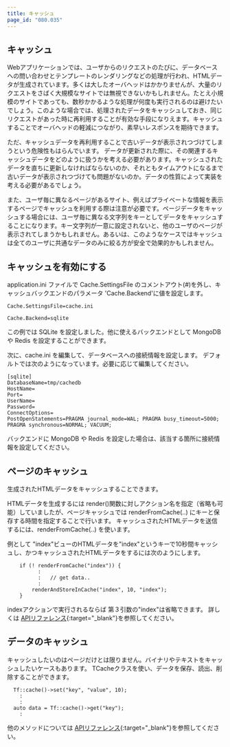 ```yaml
---
title: キャッシュ
page_id: "080.035"
---
```


## キャッシュ

Webアプリケーションでは、ユーザからのリクエストのたびに、データベースへの問い合わせとテンプレートのレンダリングなどの処理が行われ、HTMLデータが生成されています。多くは大したオーバヘッドはかかりませんが、大量のリクエストをさばく大規模なサイトでは無視できないかもしれません。たとえ小規模のサイトであっても、数秒かかるような処理が何度も実行されるのは避けたいでしょう。このような場合では、処理されたデータをキャッシュしておき、同じリクエストがあった時に再利用することが有効な手段になりえます。キャッシュすることでオーバヘッドの軽減につながり、素早いレスポンスを期待できます。

ただ、キャッシュデータを再利用することで古いデータが表示されつづけてしまうという危険性もはらんでいます。
データが更新された際に、その関連するキャッシュデータをどのように扱うかを考える必要があります。キャッシュされたデータを直ちに更新しなければならないのか、それともタイムアウトになるまで古いデータが表示されつづけても問題がないのか。データの性質によって実装を考える必要があるでしょう。

また、ユーザ毎に異なるページがあるサイト、例えばプライベートな情報を表示するページでキャッシュを利用する際は注意が必要です。ページデータをキャッシュする場合には、ユーザ毎に異なる文字列をキーとしてデータをキャッシュすることになります。キー文字列が一意に設定されないと、他のユーザのページが表示されてしまうかもしれません。あるいは、このようなケースではキャッシュは全てのユーザに共通なデータのみに絞る方が安全で効果的かもしれません。


## キャッシュを有効にする

application.ini ファイルで Cache.SettingsFile のコメントアウト(#)を外し、キャッシュバックエンドのパラメータ 'Cache.Backend'に値を設定します。
```
Cache.SettingsFile=cache.ini

Cache.Backend=sqlite
```
この例では SQLite を設定しました。他に使えるバックエンドとして MongoDB や Redis を設定することができます。


次に、cache.ini を編集して、データベースへの接続情報を設定します。
デフォルトでは次のようになっています。必要に応じて編集してください。
```
[sqlite]
DatabaseName=tmp/cachedb
HostName=
Port=
UserName=
Password=
ConnectOptions=
PostOpenStatements=PRAGMA journal_mode=WAL; PRAGMA busy_timeout=5000; PRAGMA synchronous=NORMAL; VACUUM;
```

バックエンドに MongoDB や Redis を設定した場合は、該当する箇所に接続情報を設定してください。


## ページのキャッシュ

生成されたHTMLデータをキャッシュすることできます。

HTMLデータを生成するには render()関数に対しアクション名を指定（省略も可能）していましたが、ページキャッシュでは renderFromCache(..) にキーと保存する時間を指定することで行います。
キャッシュされたHTMLデータを送信するには、renderFromCache(..) を使います。

例として "index"ビューのHTMLデータを"index"というキーで10秒間キャッシュし、かつキャッシュされたHTMLデータをするには次のようにします。
```
    if (! renderFromCache("index")) {
          :
          :   // get data..
          :
        renderAndStoreInCache("index", 10, "index");
    }
```

indexアクションで実行されるならば 第３引数の"index"は省略できます。
詳しくは [APIリファレンス](http://api-reference.treefrogframework.org/classTActionController.html){:target="_blank"}を参照してください。


## データのキャッシュ

キャッシュしたいのはページだけとは限りません。バイナリやテキストをキャッシュしたいケースもあります。
TCacheクラスを使い、データを保存、読出、削除することができます。

```
  Tf::cache()->set("key", "value", 10);
    :
    :
  auto data = Tf::cache()->get("key");
    :
```

他のメソッドについては [APIリファレンス](http://api-reference.treefrogframework.org/classTCache.html){:target="_blank"}を参照してください。
